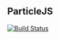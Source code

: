 ## ParticleJS

[![Build Status](https://travis-ci.org/abe33/particlejs.png)](https://travis-ci.org/abe33/particlejs)
